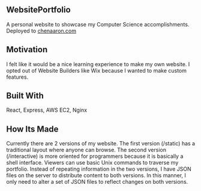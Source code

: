 ## WebsitePortfolio
A personal website to showcase my Computer Science accomplishments. 
Deployed to <a href="https://chenaaron.com" target="_blank" rel="noopener noreferrer">chenaaron.com</a>

## Motivation
I felt like it would be a nice learning experience to make my own website. I opted out of Website Builders like Wix because I wanted to make custom features.

## Built With
React, Express, AWS EC2, Nginx

## How Its Made
Currently there are 2 versions of my website. 
The first version (/static) has a traditional layout where anyone can browse. 
The second version (/interactive) is more oriented for programmers because it is basically a shell interface. 
Viewers can use basic Unix commands to traverse my portfolio.
Instead of repeating information in the two versions, I have JSON files on the server to distribute content to both versions.
In this manner, I only need to alter a set of JSON files to reflect changes on both versions.
